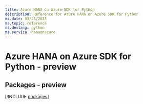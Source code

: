 ```yaml
---
title: Azure HANA on Azure SDK for Python
description: Reference for Azure HANA on Azure SDK for Python
ms.date: 03/25/2025
ms.topic: reference
ms.devlang: python
ms.service: hanaonazure
---
```

# Azure HANA on Azure SDK for Python - preview
## Packages - preview
[!INCLUDE [packages](hana-on-azure-index.md)]